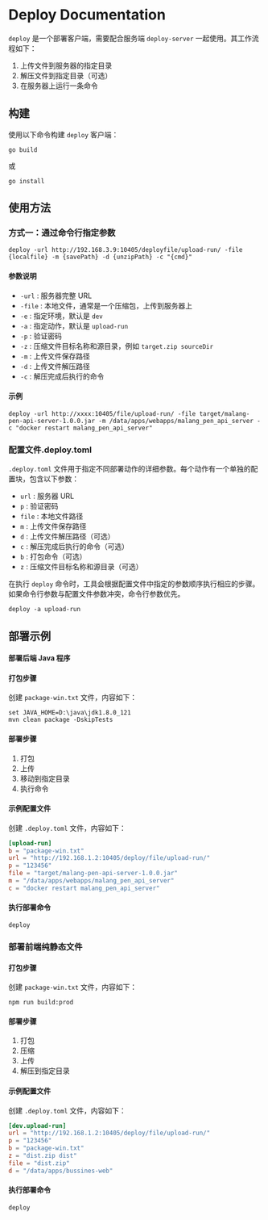 # Deploy Documentation

`deploy` 是一个部署客户端，需要配合服务端 `deploy-server` 一起使用。其工作流程如下：

1. 上传文件到服务器的指定目录
2. 解压文件到指定目录（可选）
3. 在服务器上运行一条命令

## 构建

使用以下命令构建 `deploy` 客户端：

```shell
go build
```

或

```shell
go install
```

## 使用方法

### 方式一：通过命令行指定参数

```shell
deploy -url http://192.168.3.9:10405/deployfile/upload-run/ -file {localfile} -m {savePath} -d {unzipPath} -c "{cmd}"
```

#### 参数说明

- `-url` : 服务器完整 URL
- `-file` : 本地文件，通常是一个压缩包，上传到服务器上
- `-e` : 指定环境，默认是 `dev`
- `-a` : 指定动作，默认是 `upload-run`
- `-p` : 验证密码
- `-z` : 压缩文件目标名称和源目录，例如 `target.zip sourceDir`
- `-m` : 上传文件保存路径
- `-d` : 上传文件解压路径
- `-c` : 解压完成后执行的命令

#### 示例

```shell
deploy -url http://xxxx:10405/file/upload-run/ -file target/malang-pen-api-server-1.0.0.jar -m /data/apps/webapps/malang_pen_api_server -c "docker restart malang_pen_api_server"
```

### 配置文件.deploy.toml


`.deploy.toml` 文件用于指定不同部署动作的详细参数。每个动作有一个单独的配置块，包含以下参数：

- `url` : 服务器 URL
- `p` : 验证密码
- `file` : 本地文件路径
- `m` : 上传文件保存路径
- `d` : 上传文件解压路径（可选）
- `c` : 解压完成后执行的命令（可选）
- `b` : 打包命令（可选）
- `z` : 压缩文件目标名称和源目录（可选）

在执行 `deploy` 命令时，工具会根据配置文件中指定的参数顺序执行相应的步骤。如果命令行参数与配置文件参数冲突，命令行参数优先。


```shell
deploy -a upload-run
```
## 部署示例

#### 部署后端 Java 程序

#### 打包步骤

创建 `package-win.txt` 文件，内容如下：

```shell
set JAVA_HOME=D:\java\jdk1.8.0_121
mvn clean package -DskipTests
```

#### 部署步骤

1. 打包
2. 上传
3. 移动到指定目录
4. 执行命令

#### 示例配置文件

创建 `.deploy.toml` 文件，内容如下：

```toml
[upload-run]
b = "package-win.txt"
url = "http://192.168.1.2:10405/deploy/file/upload-run/"
p = "123456"
file = "target/malang-pen-api-server-1.0.0.jar"
m = "/data/apps/webapps/malang_pen_api_server"
c = "docker restart malang_pen_api_server"
```

#### 执行部署命令

```shell
deploy
```

### 部署前端纯静态文件

#### 打包步骤

创建 `package-win.txt` 文件，内容如下：

```shell
npm run build:prod
```

#### 部署步骤

1. 打包
2. 压缩
3. 上传
4. 解压到指定目录

#### 示例配置文件

创建 `.deploy.toml` 文件，内容如下：

```toml
[dev.upload-run]
url = "http://192.168.1.2:10405/deploy/file/upload-run/"
p = "123456"
b = "package-win.txt"
z = "dist.zip dist"
file = "dist.zip"
d = "/data/apps/bussines-web"
```

#### 执行部署命令

```shell
deploy
```
